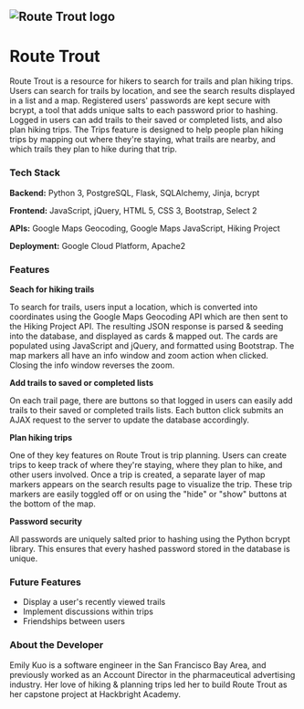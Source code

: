 ## ![Route Trout logo](https://user-images.githubusercontent.com/58803587/76805145-4e54e600-679b-11ea-9c78-8c5677de99d3.png "Route Trout")
# Route Trout

Route Trout is a resource for hikers to search for trails and plan hiking trips. Users can search for trails by location, and see the search results displayed in a list and a map. Registered users' passwords are kept secure with bcrypt, a tool that adds unique salts to each password prior to hashing.  Logged in users can add trails to their saved or completed lists, and also plan hiking trips. The Trips feature is designed to help people plan hiking trips by mapping out where they're staying, what trails are nearby, and which trails they plan to hike during that trip.

### Tech Stack

**Backend:** Python 3, PostgreSQL, Flask, SQLAlchemy, Jinja, bcrypt

**Frontend:** JavaScript, jQuery, HTML 5, CSS 3, Bootstrap, Select 2

**APIs:** Google Maps Geocoding, Google Maps JavaScript, Hiking Project

**Deployment:** Google Cloud Platform, Apache2

### Features

**Seach for hiking trails**

To search for trails, users input a location, which is converted into coordinates using the Google Maps Geocoding API which are then sent to the Hiking Project API. The resulting JSON response is parsed & seeding into the database, and displayed as cards & mapped out. The cards are populated using JavaScript and jQuery, and formatted using Bootstrap. The map markers all have an info window and zoom action when clicked. Closing the info window reverses the zoom.

**Add trails to saved or completed lists**

On each trail page, there are buttons so that logged in users can easily add trails to their saved or completed trails lists. Each button click submits an AJAX request to the server to update the database accordingly.

**Plan hiking trips**

One of they key features on Route Trout is trip planning. Users can create trips to keep track of where they're staying, where they plan to hike, and other users involved. Once a trip is created, a separate layer of map markers appears on the search results page to visualize the trip. These trip markers are easily toggled off or on using the "hide" or "show" buttons at the bottom of the map.

**Password security**

All passwords are uniquely salted prior to hashing using the Python bcrypt library. This ensures that every hashed password stored in the database is unique.

### Future Features

- Display a user's recently viewed trails
- Implement discussions within trips
- Friendships between users

### About the Developer

Emily Kuo is a software engineer in the San Francisco Bay Area, and previously worked as an Account Director in the pharmaceutical advertising industry. Her love of hiking & planning trips led her to build Route Trout as her capstone project at Hackbright Academy.